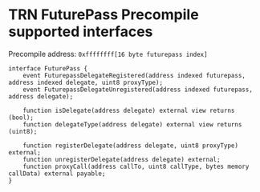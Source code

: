# TRN FuturePass Precompile supported interfaces

Precompile address: `0xffffffff[16 byte futurepass index]`

```solidity
interface FuturePass {
    event FuturepassDelegateRegistered(address indexed futurepass, address indexed delegate, uint8 proxyType);
    event FuturepassDelegateUnregistered(address indexed futurepass, address delegate);
    
    function isDelegate(address delegate) external view returns (bool);
    function delegateType(address delegate) external view returns (uint8);

    function registerDelegate(address delegate, uint8 proxyType) external;
    function unregisterDelegate(address delegate) external;
    function proxyCall(address callTo, uint8 callType, bytes memory callData) external payable;
}
```
